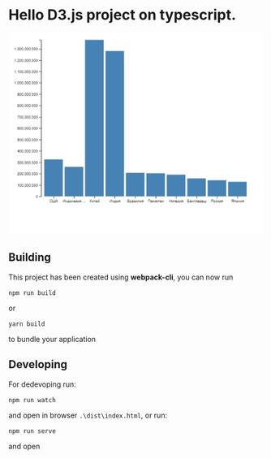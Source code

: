 # Hello D3.js project on typescript.

![](./doc/images/hello-d3-1.png)

## Building
This project has been created using **webpack-cli**, you can now run

```
npm run build
```

or

```
yarn build
```

to bundle your application

## Developing
For dedevoping run:
```
npm run watch
```
and open in browser `.\dist\index.html`,
or run:
```
npm run serve
```
and open [](http://localhost:8080/)

